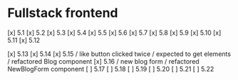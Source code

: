 # Fullstack frontend

[x] 5.1
[x] 5.2
[x] 5.3
[x] 5.4
[x] 5.5
[x] 5.6
[x] 5.7
[x] 5.8
[x] 5.9
[x] 5.10
[x] 5.11
[x] 5.12

[x] 5.13
[x] 5.14
[x] 5.15 / like button clicked twice / expected to get elements / refactored Blog component
[x] 5.16 / new blog form / refactored NewBlogForm component
[ ] 5.17
[ ] 5.18
[ ] 5.19
[ ] 5.20
[ ] 5.21
[ ] 5.22
